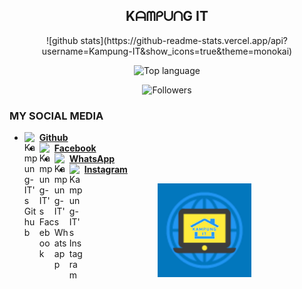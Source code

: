 <h2 align="center">
   KᗩᗰᑭᑌᑎG IT
</h2 align="center">
<div align="center">
![github stats](https://github-readme-stats.vercel.app/api?username=Kampung-IT&show_icons=true&theme=monokai)
</div>
<p align="center">
  <img src="https://github-readme-stats.vercel.app/api/top-langs/?username=Kampung-IT&layout=compact" alt="Top language">
<p align="center">
  <img title="Followers" src="https://img.shields.io/github/followers/Kampung-IT?color=red&style=flat-square">

### MY SOCIAL MEDIA
* [<img alt="Kampung-IT's Github" align="left" width="24px" src="https://cdn.jsdelivr.net/npm/simple-icons@v3/icons/github.svg" /> <b>Github</b>](https://github.com/Kampung-IT)<br />
* [<img alt="Kampung-IT's Facebook" align="left" width="24px" src="https://cdn.jsdelivr.net/npm/simple-icons@v3/icons/facebook.svg" /> <b>Facebook</b>](https://www.facebook.com/s.jani.10297)<br />
* [<img alt="Kampung-IT's Whatsapp" align="left" width="24px" src="https://cdn.jsdelivr.net/npm/simple-icons@v3/icons/whatsapp.svg" /> <b>WhatsApp</b>](https://api.whatsapp.com/send/?phone=%2B6289517379735&text&app_absent=0)<br />
* [<img alt="Kampung-IT's Instagram" align="left" width="24px" src="https://cdn.jsdelivr.net/npm/simple-icons@v3/icons/instagram.svg" /> <b>Instagram</b>](https://Instagram.com/kampung_it)<br />

<div align="center">
<img src="https://github.com/Kampung-IT/Kampung-IT/blob/main/IMG-20201112-WA0041.jpg" width="150px" height="150px">
</div>
